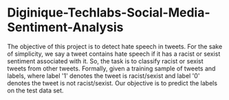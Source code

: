 # Diginique-Techlabs-Social-Media-Sentiment-Analysis
The objective of this project is to detect hate speech in tweets. For the sake of simplicity, we say a tweet contains hate speech if it has a racist or sexist sentiment associated with it. So, the task is to classify racist or sexist tweets from other tweets. Formally, given a training sample of tweets and labels, where label '1' denotes the tweet is racist/sexist and label '0' denotes the tweet is not racist/sexist. Our objective is to predict the labels on the test data set.
